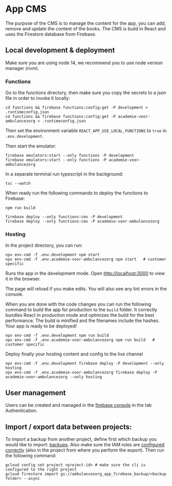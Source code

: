 # App CMS

The purpose of the CMS is to manage the content for the app, you can add, remove and update the content of the books. 
The CMS is build in React and uses the Firestore database from Firebase.

## Local development & deployment

Make sure you are using node 14, we recommend you to use node version manager (nvm).

### Functions

Go to the functions directory, then make sure you copy the secrets to a json file in order to invoke it locally: 

    cd functions && firebase functions:config:get -P development > .runtimeconfig.json
    cd functions && firebase functions:config:get -P academie-voor-ambulancezorg > .runtimeconfig.json

Then set the environment variable `REACT_APP_USE_LOCAL_FUNCTIONS` to `true` in `.env.development`.

Then start the emulator:

    firebase emulators:start --only functions -P development
    firebase emulators:start --only functions -P academie-voor-ambulancezorg

In a separate terminal run typescript in the background:

    tsc --watch

When ready run the following commands to deploy the functions to Firebase:

    npm run build

    firebase deploy --only functions:cms -P development
    firebase deploy --only functions:cms -P academie-voor-ambulancezorg

### Hosting

In the project directory, you can run:

    npx env-cmd -f .env.development npm start
    npx env-cmd -f .env.academie-voor-ambulancezorg npm start   # customer specific

Runs the app in the development mode.
Open [http://localhost:3000](http://localhost:3000) to view it in the browser.

The page will reload if you make edits.
You will also see any lint errors in the console.

When you are done with the code changes you can run the following command to build the app for production to the `build` folder.
It correctly bundles React in production mode and optimizes the build for the best performance.
The build is minified and the filenames include the hashes.
Your app is ready to be deployed!

    npx env-cmd -f .env.development npm run build
    npx env-cmd -f .env.academie-voor-ambulancezorg npm run build   # customer specific

Deploy finally your hosting content and config to the live channel

    npx env-cmd -f .env.development firebase deploy -P development --only hosting
    npx env-cmd -f .env.academie-voor-ambulancezorg firebase deploy -P academie-voor-ambulancezorg --only hosting

## User management

Users can be created and managed in the [firebase console](https://console.firebase.google.com/) in the tab Authentication.

## Import / export data between projects:

To import a backup from another project, define first which backup you would like to import: [backups](https://console.cloud.google.com/storage/browser?project=ambulancezorg-app&prefix=).
Also make sure the IAM roles are [configured correctly](https://firebase.google.com/docs/firestore/manage-data/move-data) (also in the project from where you perform the export).
Then run the following command:

    gcloud config set project <project-id> # make sure the cli is configured to the right project
    gcloud firestore import gs://ambulancezorg_app_firebase_backup/<backup folder> --async